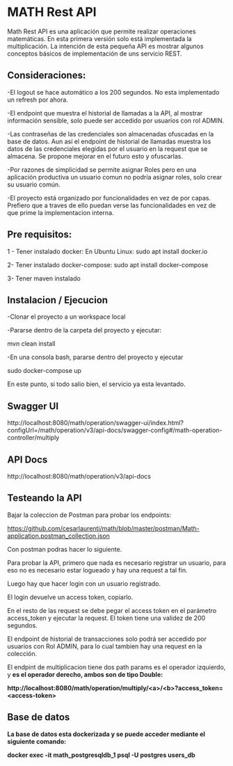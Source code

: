 # MATH Rest API

Math Rest API es una aplicación que permite realizar operaciones matemáticas. En esta primera versión solo está implementada la multiplicación.
La intención de esta pequeña API es mostrar algunos conceptos básicos de implementación de uns servicio REST.

## Consideraciones:

-El logout se hace automático a los 200 segundos. No esta implementado un refresh por ahora.

-El endpoint que muestra el historial de llamadas a la API, al mostrar información sensible, solo puede ser accedido por usuarios con rol ADMIN.

-Las contraseñas de las credenciales son almacenadas ofuscadas en la base de datos. Aun así el endpoint de historial de llamadas muestra los datos de las credenciales elegidas por el usuario en la request que se almacena. Se propone mejorar en el futuro esto y ofuscarlas.

-Por razones de simplicidad se permite asignar Roles pero en una aplicación productiva un usuario comun no podría asignar roles, solo crear su usuario común.

-El proyecto está organizado por funcionalidades en vez de por capas. Prefiero que a traves de ello puedan verse las funcionalidades en vez de que prime la implementacion interna.


## Pre requisitos:

1 - Tener instalado docker:
En Ubuntu Linux: sudo apt install docker.io

2- Tener instalado docker-compose: sudo apt install docker-compose

3- Tener maven instalado


## Instalacion / Ejecucion

-Clonar el proyecto a un workspace local

-Pararse dentro de la carpeta del proyecto y ejecutar:

mvn clean install

-En una consola bash, pararse dentro del proyecto y ejecutar

sudo docker-compose up

En este punto, si todo salio bien, el servicio ya esta levantado.

## Swagger UI

http://localhost:8080/math/operation/swagger-ui/index.html?configUrl=/math/operation/v3/api-docs/swagger-config#/math-operation-controller/multiply

## API Docs

http://localhost:8080/math/operation/v3/api-docs

## Testeando la API

Bajar la coleccion de Postman para probar los endpoints:

https://github.com/cesarlaurenti/math/blob/master/postman/Math-application.postman_collection.json

Con postman podras hacer lo siguiente.

Para probar la API, primero que nada es necesario registrar un usuario, para eso no es necesario estar logueado y hay una request a tal fin.

Luego hay que hacer login con un usuario registrado.

El login devuelve un access token, copiarlo.

En el resto de las request se debe pegar el access token en el parámetro access_token y ejecutar la request. El token tiene una validez de 200 segundos.

El endpoint de historial de transacciones solo podrá ser accedido por usuarios con Rol ADMIN, para lo cual tambien hay una request en la colección.

El endpint de multiplicacion tiene dos path params <a> es el operador izquierdo, y <b> es el operador derecho, ambos son de tipo Double:

http://localhost:8080/math/operation/multiply/<a\>/\<b\>?access_token=\<access-token\>


## Base de datos

La base de datos esta dockerizada y se puede acceder mediante el siguiente comando:

docker exec -it math_postgresqldb_1  psql -U postgres users_db
